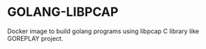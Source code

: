 GOLANG-LIBPCAP
=============

Docker image to build golang programs using libpcap C library like GOREPLAY project.
